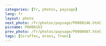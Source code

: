 ```yaml
---
categories: [fr, photos, paysage]
lang: fr
layout: photo
next_photo: /fr/photos/paysage/P0000246.html
picname: P0000163
prev_photo: /fr/photos/paysage/P0000087.html
tags: [Giraffes, Grass, Trees]
---
```

